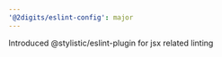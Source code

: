 ```yaml
---
'@2digits/eslint-config': major
---
```


Introduced @stylistic/eslint-plugin for jsx related linting

